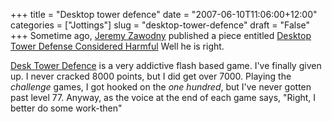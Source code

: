 +++
title = "Desktop tower defence"
date = "2007-06-10T11:06:00+12:00"
categories = ["Jottings"]
slug = "desktop-tower-defence"
draft = "False"
+++
Sometime ago, [Jeremy Zawodny](http://jeremy.zawodny.com/) published a piece
entitled [Desktop Tower Defense Considered
Harmful](http://jeremy.zawodny.com/blog/archives/008758.html) Well he is right.

[Desk Tower Defence](http://www.handdrawngames.com/DesktopTD/) is a very
addictive flash based game. I've finally given up. I never cracked 8000 points,
but I did get over 7000. Playing the _challenge_ games, I got hooked on the
_one hundred_, but I've never gotten past level 77.  Anyway, as the voice at
the end of each game says, "Right, I better do some work-then"

